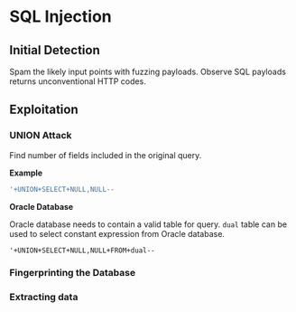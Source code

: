 # SQL Injection

## Initial Detection
Spam the likely input points with fuzzing payloads.
Observe SQL payloads returns unconventional HTTP codes.

## Exploitation

### UNION Attack
Find number of fields included in the original query.

**Example**
``` SQL
'+UNION+SELECT+NULL,NULL--
```

**Oracle Database**

Oracle database needs to contain a valid table for query.
`dual` table can be used to select constant expression from Oracle database.

```
'+UNION+SELECT+NULL,NULL+FROM+dual--
```

### Fingerprinting the Database

### Extracting data
